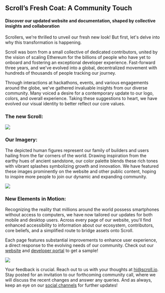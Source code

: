 ## Scroll’s Fresh Coat: A Community Touch

#### Discover our updated website and documentation, shaped by collective insights and collaboration
Scrollers, we're thrilled to unveil our fresh new look! But first, let's delve into why this transformation is happening. 

Scroll was born from a small collective of dedicated contributors, united by the vision of scaling Ethereum for the billions of people who have yet to onboard and fostering an exceptional developer experience. Fast-forward three years, and we've evolved into a global, decentralized movement with hundreds of thousands of people tracking our journey. 

Through interactions at hackathons, events, and various engagements around the globe, we've gathered invaluable insights from our diverse community. Many voiced a desire for a contemporary update to our logo, colors, and overall experience. Taking these suggestions to heart, we have evolved our visual identity to better reflect our core values. 

### The new Scroll:

![](https://hackmd.io/_uploads/rJge_pVa2.png)

### Our Imagery: 
The depicted human figures represent our family of builders and users hailing from the far corners of the world. Drawing inspiration from the earthy hues of ancient sandstone, our color palette blends these rich tones with vibrant splashes symbolizing growth and innovation. We have featured these images prominently on the website and other public content, hoping to inspire more people to join our dynamic and expanding community.

![](https://hackmd.io/_uploads/rkNv_TVTn.png)

### New Elements in Motion:
Recognizing the reality that millions around the world possess smartphones without access to computers, we have now tailored our updates for both mobile and desktop users. Across every page of our website, you'll find enhanced accessibility to information about our ecosystem, contributors, core beliefs, and a simplified route to bridge assets onto Scroll.

Each page features substantial improvements to enhance user experience, a direct response to the evolving needs of our community. Check out our [website](https://scroll.io/) and [developer portal](https://https://docs.scroll.io/en/home/) to get a sample! 

![](https://hackmd.io/_uploads/Hk9UYaE6n.png)


Your feedback is crucial. Reach out to us with your thoughts at hi@scroll.io. Stay posted for an invitation to our forthcoming community call, where we will discuss the recent changes and answer any queries. And as always, keep an eye on our [social channels](https://discord.com/invite/scroll) for further updates!